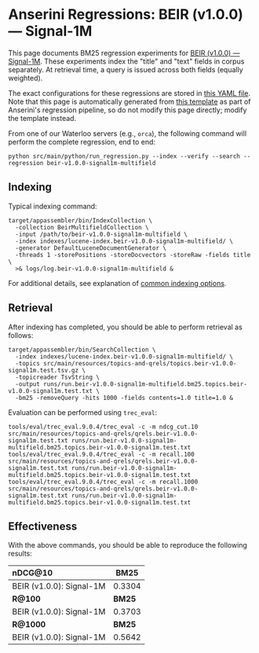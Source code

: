# Anserini Regressions: BEIR (v1.0.0) &mdash; Signal-1M

This page documents BM25 regression experiments for [BEIR (v1.0.0) &mdash; Signal-1M](http://beir.ai/).
These experiments index the "title" and "text" fields in corpus separately.
At retrieval time, a query is issued across both fields (equally weighted).

The exact configurations for these regressions are stored in [this YAML file](../src/main/resources/regression/beir-v1.0.0-signal1m-multifield.yaml).
Note that this page is automatically generated from [this template](../src/main/resources/docgen/templates/beir-v1.0.0-signal1m-multifield.template) as part of Anserini's regression pipeline, so do not modify this page directly; modify the template instead.

From one of our Waterloo servers (e.g., `orca`), the following command will perform the complete regression, end to end:

```
python src/main/python/run_regression.py --index --verify --search --regression beir-v1.0.0-signal1m-multifield
```

## Indexing

Typical indexing command:

```
target/appassembler/bin/IndexCollection \
  -collection BeirMultifieldCollection \
  -input /path/to/beir-v1.0.0-signal1m-multifield \
  -index indexes/lucene-index.beir-v1.0.0-signal1m-multifield/ \
  -generator DefaultLuceneDocumentGenerator \
  -threads 1 -storePositions -storeDocvectors -storeRaw -fields title \
  >& logs/log.beir-v1.0.0-signal1m-multifield &
```

For additional details, see explanation of [common indexing options](common-indexing-options.md).

## Retrieval

After indexing has completed, you should be able to perform retrieval as follows:

```
target/appassembler/bin/SearchCollection \
  -index indexes/lucene-index.beir-v1.0.0-signal1m-multifield/ \
  -topics src/main/resources/topics-and-qrels/topics.beir-v1.0.0-signal1m.test.tsv.gz \
  -topicreader TsvString \
  -output runs/run.beir-v1.0.0-signal1m-multifield.bm25.topics.beir-v1.0.0-signal1m.test.txt \
  -bm25 -removeQuery -hits 1000 -fields contents=1.0 title=1.0 &
```

Evaluation can be performed using `trec_eval`:

```
tools/eval/trec_eval.9.0.4/trec_eval -c -m ndcg_cut.10 src/main/resources/topics-and-qrels/qrels.beir-v1.0.0-signal1m.test.txt runs/run.beir-v1.0.0-signal1m-multifield.bm25.topics.beir-v1.0.0-signal1m.test.txt
tools/eval/trec_eval.9.0.4/trec_eval -c -m recall.100 src/main/resources/topics-and-qrels/qrels.beir-v1.0.0-signal1m.test.txt runs/run.beir-v1.0.0-signal1m-multifield.bm25.topics.beir-v1.0.0-signal1m.test.txt
tools/eval/trec_eval.9.0.4/trec_eval -c -m recall.1000 src/main/resources/topics-and-qrels/qrels.beir-v1.0.0-signal1m.test.txt runs/run.beir-v1.0.0-signal1m-multifield.bm25.topics.beir-v1.0.0-signal1m.test.txt
```

## Effectiveness

With the above commands, you should be able to reproduce the following results:

| **nDCG@10**                                                                                                  | **BM25**  |
|:-------------------------------------------------------------------------------------------------------------|-----------|
| BEIR (v1.0.0): Signal-1M                                                                                     | 0.3304    |
| **R@100**                                                                                                    | **BM25**  |
| BEIR (v1.0.0): Signal-1M                                                                                     | 0.3703    |
| **R@1000**                                                                                                   | **BM25**  |
| BEIR (v1.0.0): Signal-1M                                                                                     | 0.5642    |
